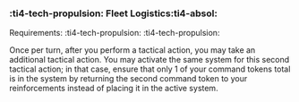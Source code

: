 ### :ti4-tech-propulsion: **Fleet Logistics**:ti4-absol:

Requirements: :ti4-tech-propulsion: :ti4-tech-propulsion:

Once per turn, after you perform a tactical action, you may take an additional tactical action.
You may activate the same system for this second tactical action; in that case, ensure that only 1 of your command tokens total is in the system by returning the second command token to your reinforcements instead of placing it in the active system.
